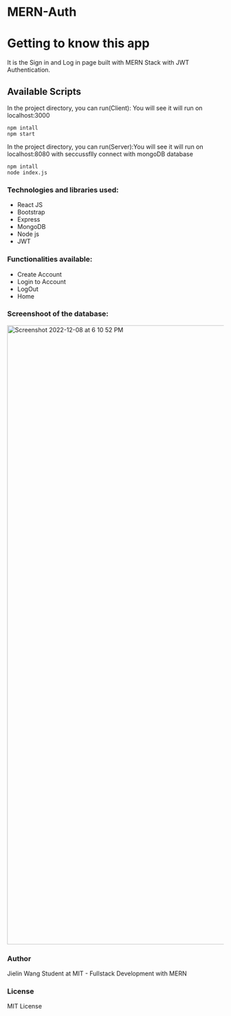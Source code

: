 # MERN-Auth

# Getting to know this app

It is the Sign in and Log in page built with MERN Stack with JWT Authentication.

## Available Scripts

In the project directory, you can run(Client): You will see it will run on localhost:3000

```
npm intall
npm start
```

In the project directory, you can run(Server):You will see it will run on localhost:8080 with seccussflly connect with mongoDB database
```
npm intall
node index.js
```
### Technologies and libraries used:

- React JS
- Bootstrap
- Express
- MongoDB
- Node js
- JWT

### Functionalities available:

- Create Account
- Login to Account
- LogOut
- Home

### Screenshoot of the database:
<img width="1440" alt="Screenshot 2022-12-08 at 6 10 52 PM" src="https://user-images.githubusercontent.com/94776104/206593047-67776724-47a9-4995-9823-b3bc43741ba4.png">

### Author

Jielin Wang
Student at MIT - Fullstack Development with MERN

### License

MIT License
